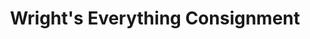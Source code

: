 ---
title: "Wright's Everything Consignment"
url: /red-lake-falls/wrights-everything-consignment/
shop: Gebrauchtwaren
---